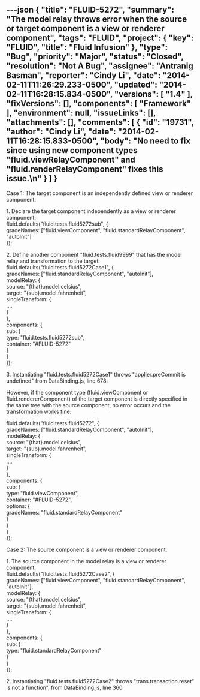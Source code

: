 ---json
{
  "title": "FLUID-5272",
  "summary": "The model relay throws error when the source or target component is a view or renderer component",
  "tags": "FLUID",
  "project": {
    "key": "FLUID",
    "title": "Fluid Infusion"
  },
  "type": "Bug",
  "priority": "Major",
  "status": "Closed",
  "resolution": "Not A Bug",
  "assignee": "Antranig Basman",
  "reporter": "Cindy Li",
  "date": "2014-02-11T11:26:29.233-0500",
  "updated": "2014-02-11T16:28:15.834-0500",
  "versions": [
    "1.4"
  ],
  "fixVersions": [],
  "components": [
    "Framework"
  ],
  "environment": null,
  "issueLinks": [],
  "attachments": [],
  "comments": [
    {
      "id": "19731",
      "author": "Cindy Li",
      "date": "2014-02-11T16:28:15.833-0500",
      "body": "No need to fix since using new component types \"fluid.viewRelayComponent\" and \"fluid.renderRelayComponent\" fixes this issue.\n"
    }
  ]
}
---
Case 1: The target component is an independently defined view or renderer component.

1\. Declare the target component independently as a view or renderer component:\
fluid.defaults("fluid.tests.fluid5272sub", {\
gradeNames: \["fluid.viewComponent", "fluid.standardRelayComponent", "autoInit"]\
});

2\. Define another component "fluid.tests.fluid9999" that has the model relay and transformation to the target:\
fluid.defaults("fluid.tests.fluid5272Case1", {\
gradeNames: \["fluid.standardRelayComponent", "autoInit"],\
modelRelay: {\
source: "{that}.model.celsius",\
target: "{sub}.model.fahrenheit",\
singleTransform: {\
....\
}\
},\
components: {\
sub: {\
type: "fluid.tests.fluid5272sub",\
container: "#FLUID-5272"\
}\
}\
});

3\. Instantiating "fluid.tests.fluid5272Case1" throws "applier.preCommit is undefined" from DataBinding.js, line 678:

However, if the component type (fluid.viewComponent or fluid.rendererComponent) of the target component is directly specified in the same tree with the source component, no error occurs and the transformation works fine:

fluid.defaults("fluid.tests.fluid5272", {\
gradeNames: \["fluid.standardRelayComponent", "autoInit"],\
modelRelay: {\
source: "{that}.model.celsius",\
target: "{sub}.model.fahrenheit",\
singleTransform: {\
....\
}\
},\
components: {\
sub: {\
type: "fluid.viewComponent",\
container: "#FLUID-5272",\
options: {\
gradeNames: "fluid.standardRelayComponent"\
}\
}\
}\
});

Case 2: The source component is a view or renderer component.

1\. The source component in the model relay is a view or renderer component:\
fluid.defaults("fluid.tests.fluid5272Case2", {\
gradeNames: \["fluid.viewComponent", "fluid.standardRelayComponent", "autoInit"],\
modelRelay: {\
source: "{that}.model.celsius",\
target: "{sub}.model.fahrenheit",\
singleTransform: {\
....\
}\
},\
components: {\
sub: {\
type: "fluid.standardRelayComponent"\
}\
}\
});

2\. Instantiating "fluid.tests.fluid5272Case2" throws "trans.transaction.reset" is not a function", from DataBinding.js, line 360

        